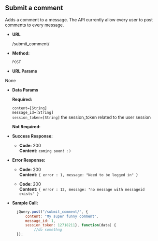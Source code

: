 **Submit a comment**
----
  Adds a comment to a message. The API currently allow every user to
  post comments to every message. 

* **URL**

  /submit_comment/

* **Method:**

  `POST`
  
*  **URL Params**

None

* **Data Params**

     **Required:**
 
   `content=[String]`<br />
   `message_id=[String]`<br />
   `session_token=[String]` the session_token related to the user session<br />

     **Not Required:**
 
* **Success Response:**

  * **Code:** 200 <br />
    **Content:** `coming soon! :)`
 
* **Error Response:**

  * **Code:** 200  <br />
    **Content:** `{ error : 1, message: "Need to be logged in" }`

  * **Code:** 200  <br />
    **Content:** `{ error : 12, message: "no message with messageid exists" }`


* **Sample Call:**

  ```javascript
    jQuery.post("/submit_comment/", { 
        content: "My super funny comment",
        message_id: 1,
        session_token: 12718211}, function(data) {
            //do somethng
    });
  ```